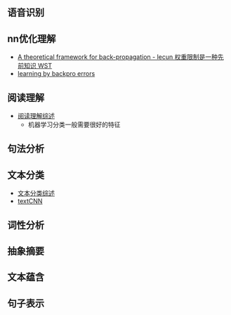 
## 语音识别
## nn优化理解
- [A theoretical framework for back-propagation - lecun 权重限制是一种先前知识 WST](http://citeseerx.ist.psu.edu/viewdoc/download?doi=10.1.1.28.5453&rep=rep1&type=pdf)
- [learning by backpro errors]()
## 阅读理解
- [阅读理解综述](https://blog.csdn.net/stay_foolish12/article/details/91049154?)
  - 机器学习分类一般需要很好的特征 
## 句法分析
## 文本分类
- [文本分类综述](https://www.zhihu.com/question/27529154/answer/1643865710)
- [textCNN](http://www.arxiv.org/pdf/1408.5882.pdf)
## 词性分析
## 抽象摘要
## 文本蕴含
## 句子表示
